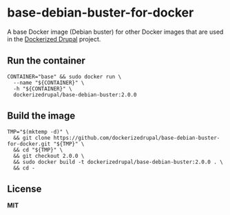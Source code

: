 # base-debian-buster-for-docker

A base Docker image (Debian buster) for other Docker images that are used in the [Dockerized Drupal](https://dockerizedrupal.com/) project.

## Run the container

    CONTAINER="base" && sudo docker run \
      --name "${CONTAINER}" \
      -h "${CONTAINER}" \
      dockerizedrupal/base-debian-buster:2.0.0

## Build the image

    TMP="$(mktemp -d)" \
      && git clone https://github.com/dockerizedrupal/base-debian-buster-for-docker.git "${TMP}" \
      && cd "${TMP}" \
      && git checkout 2.0.0 \
      && sudo docker build -t dockerizedrupal/base-debian-buster:2.0.0 . \
      && cd -

## License

**MIT**
